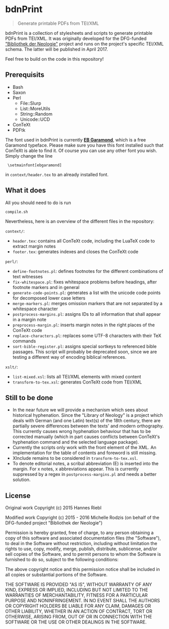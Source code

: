# bdnPrint

> Generate printable PDFs from TEI/XML

bdnPrint is a collection of stylesheets and scripts to generate printable PDFs from TEI/XML. It was originally developed for the DFG-funded ["Bibliothek der Neologie"](http://www.bdn-edition.de) project and runs on the project's specific TEI/XML schema. The latter will be published in April 2017.

Feel free to build on the code in this repository!


## Prerequisits

* Bash
* Saxon
* Perl
    * File::Slurp
    * List::MoreUtils
    * String::Random
    * Unicode::UCD
* ConTeXt
* PDFtk

The font used in bdnPrint is currently [**EB Garamond**](http://www.georgduffner.at/ebgaramond/), which is a free Garamond typeface. Please make sure you have this font installed such that ConTeXt is able to find it. Of course you can use any other font you wish. Simply change the line

	 \setmainfont[ebgaramond]
	 
in `context/header.tex` to an already installed font.


## What it does

All you should need to do is run 

	compile.sh 
	
Nevertheless, here is an overview of the different files in the repository:

`context/`:

* `header.tex`: contains all ConTeXt code, including the LuaTeX code to extract margin notes
* `footer.tex`: generates indexes and closes the ConTeXt code

`perl/`:

* `define-footnotes.pl`: defines footnotes for the different combinations of text witnesses
* `fix-whitespace.pl`: fixes whitespace problems before headings, after footnote markers and in general
* `generate-code-points.pl`: generates a list with the unicode code points for decomposed lower case letters
* `merge-markers.pl`: merges omission markers that are not separated by a whitespace character
* `postprocess-margins.pl`: assigns IDs to all information that shall appear in a margin note
* `preprocess-margin.pl`: inserts margin notes in the right places of the ConTeXt code
* `replace-characters.pl`: replaces some UTF-8 characters with their TeX commands
* `sort-bible-register.pl`: assigns special sortkeys to referenced bible passages. This script will probably be deprecated soon, since we are testing a different way of encoding biblical references.

`xslt/`:

* `list-mixed.xsl`: lists all TEI/XML elements with mixed content
* `transform-to-tex.xsl`: generates ConTeXt code from TEI/XML



## Still to be done

* In the near future we will provide a mechanism which sees about historical hyphenation. Since the "Library of Neology" is a project which deals with German (and one Latin) text(s) of the 18th century, there are partially severe differences between the texts' and modern orthography. This currently causes wrong hyphenation behaviour that has to be corrected manually (which in part causes conflicts between ConTeXt's hyphenation command and the selected language package). 
* Currently the scripts only work with the front element of the XML. An implementation for the table of contents and foreword is still missing.
* XInclude remains to be considered in `transform-to-tex.xsl`.
* To denote editorial notes, a scribal abbreviation (E) is inserted into the margin. For x notes, x abbreviations appear. This is currently suppressed by a regex in `postprocess-margins.pl` and needs a better solution.




## License

Original work Copyright (c) 2015 Hannes Riebl

Modified work Copyright (c) 2015 - 2016 Michelle Rodzis (on behalf of the
DFG-funded project "Bibliothek der Neologie")

Permission is hereby granted, free of charge, to any person obtaining a
copy of this software and associated documentation files (the
"Software"), to deal in the Software without restriction, including
without limitation the rights to use, copy, modify, merge, publish,
distribute, sublicense, and/or sell copies of the Software, and to
permit persons to whom the Software is furnished to do so, subject to
the following conditions:

The above copyright notice and this permission notice shall be included
in all copies or substantial portions of the Software.

THE SOFTWARE IS PROVIDED "AS IS", WITHOUT WARRANTY OF ANY KIND, EXPRESS
OR IMPLIED, INCLUDING BUT NOT LIMITED TO THE WARRANTIES OF
MERCHANTABILITY, FITNESS FOR A PARTICULAR PURPOSE AND NONINFRINGEMENT.
IN NO EVENT SHALL THE AUTHORS OR COPYRIGHT HOLDERS BE LIABLE FOR ANY
CLAIM, DAMAGES OR OTHER LIABILITY, WHETHER IN AN ACTION OF CONTRACT,
TORT OR OTHERWISE, ARISING FROM, OUT OF OR IN CONNECTION WITH THE
SOFTWARE OR THE USE OR OTHER DEALINGS IN THE SOFTWARE.
